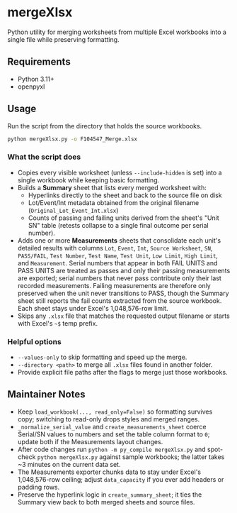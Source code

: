 # mergeXlsx

Python utility for merging worksheets from multiple Excel workbooks into a single file while preserving formatting.

## Requirements
- Python 3.11+
- openpyxl

## Usage
Run the script from the directory that holds the source workbooks.

```bash
python mergeXlsx.py -o F104547_Merge.xlsx
```

### What the script does
- Copies every visible worksheet (unless `--include-hidden` is set) into a single workbook while keeping basic formatting.
- Builds a **Summary** sheet that lists every merged worksheet with:
  - Hyperlinks directly to the sheet and back to the source file on disk
  - Lot/Event/Int metadata obtained from the original filename (`Original_Lot_Event_Int.xlsx`)
  - Counts of passing and failing units derived from the sheet's "Unit SN" table (retests collapse to a single final outcome per serial number).
- Adds one or more **Measurements** sheets that consolidate each unit's detailed results with columns `Lot`, `Event`, `Int`, `Source Worksheet`, `SN`, `PASS/FAIL`, `Test Number`, `Test Name`, `Test Unit`, `Low Limit`, `High Limit`, and `Measurement`. Serial numbers that appear in both FAIL UNITS and PASS UNITS are treated as passes and only their passing measurements are exported; serial numbers that never pass contribute only their last recorded measurements. Failing measurements are therefore only preserved when the unit never transitions to PASS, though the Summary sheet still reports the fail counts extracted from the source workbook. Each sheet stays under Excel's 1,048,576-row limit.
- Skips any `.xlsx` file that matches the requested output filename or starts with Excel's `~$` temp prefix.

### Helpful options
- `--values-only` to skip formatting and speed up the merge.
- `--directory <path>` to merge all `.xlsx` files found in another folder.
- Provide explicit file paths after the flags to merge just those workbooks.

## Maintainer Notes
- Keep `load_workbook(..., read_only=False)` so formatting survives copy; switching to read-only drops styles and merged ranges.
- `_normalize_serial_value` and `create_measurements_sheet` coerce Serial/SN values to numbers and set the table column format to `0`; update both if the Measurements layout changes.
- After code changes run `python -m py_compile mergeXlsx.py` and spot-check `python mergeXlsx.py` against sample workbooks; the latter takes ~3 minutes on the current data set.
- The Measurements exporter chunks data to stay under Excel's 1,048,576-row ceiling; adjust `data_capacity` if you ever add headers or padding rows.
- Preserve the hyperlink logic in `create_summary_sheet`; it ties the Summary view back to both merged sheets and source files.

